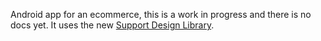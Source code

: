 Android app for an ecommerce, this is a work in progress and there is no docs yet.
It uses the new <a href="https://medium.com/ribot-labs/exploring-the-new-android-design-support-library-b7cda56d2c32">Support Design Library</a>.
